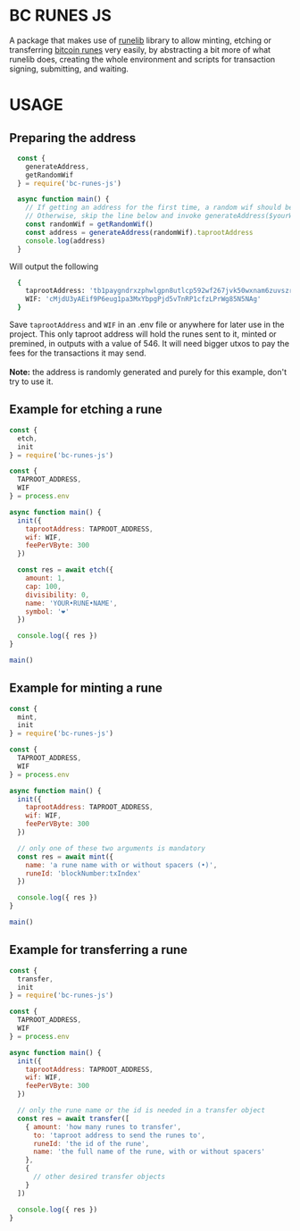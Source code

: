 # BC RUNES JS
A package that makes use of [runelib](https://www.npmjs.com/package/runelib) library to allow minting, etching or transferring [bitcoin runes](https://docs.taproot.com/runes/specification.html) very easily, by abstracting a bit more of what runelib does, creating the whole environment and scripts for transaction signing, submitting, and waiting.

# USAGE

## Preparing the address
  ```javascript
    const {
      generateAddress,
      getRandomWif
    } = require('bc-runes-js')

    async function main() {
      // If getting an address for the first time, a random wif should be used.
      // Otherwise, skip the line below and invoke generateAddress($yourWif)
      const randomWif = getRandomWif()
      const address = generateAddress(randomWif).taprootAddress
      console.log(address)
    }
  ```
  Will output the following
  ```bash
    {
      taprootAddress: 'tb1paygndrxzphwlgpn8utlcp592wf267jvk50wxnam6zuvszruhk3pqut4e6f',
      WIF: 'cMjdU3yAEif9P6eug1pa3MxYbpgPjd5vTnRP1cfzLPrWg85N5NAg'
    }
  ```
  
  Save `taprootAddress` and `WIF` in an .env file or anywhere for later use in the project. This only taproot address will hold the runes sent to it, minted or premined, in outputs with a value of 546. It will need bigger utxos to pay the fees for the transactions it may send.
 <br>
 <br>
 **Note:** the address is randomly generated and purely for this example, don't try to use it.


## Example for etching a rune

```javascript
const {
  etch,
  init
} = require('bc-runes-js')

const {
  TAPROOT_ADDRESS,
  WIF
} = process.env

async function main() {
  init({
    taprootAddress: TAPROOT_ADDRESS,
    wif: WIF,
    feePerVByte: 300
  })

  const res = await etch({
    amount: 1,
    cap: 100,
    divisibility: 0,
    name: 'YOUR•RUNE•NAME',
    symbol: '❤︎'
  })

  console.log({ res })
}

main()
```

## Example for minting a rune
```javascript
const {
  mint,
  init
} = require('bc-runes-js')

const {
  TAPROOT_ADDRESS,
  WIF
} = process.env

async function main() {
  init({
    taprootAddress: TAPROOT_ADDRESS,
    wif: WIF,
    feePerVByte: 300
  })

  // only one of these two arguments is mandatory
  const res = await mint({
    name: 'a rune name with or without spacers (•)',
    runeId: 'blockNumber:txIndex'
  })

  console.log({ res })
}

main()
```

## Example for transferring a rune
```javascript
const {
  transfer,
  init
} = require('bc-runes-js')

const {
  TAPROOT_ADDRESS,
  WIF
} = process.env

async function main() {
  init({
    taprootAddress: TAPROOT_ADDRESS,
    wif: WIF,
    feePerVByte: 300
  })

  // only the rune name or the id is needed in a transfer object
  const res = await transfer([
    { amount: 'how many runes to transfer',
      to: 'taproot address to send the runes to',
      runeId: 'the id of the rune',
      name: 'the full name of the rune, with or without spacers'
    },
    { 
      // other desired transfer objects
    }
  ])

  console.log({ res })
}
